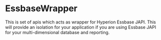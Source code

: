 # EssbaseWrapper

This is set of apis which acts as wrapper for Hyperion Essbase JAPI. This will provide an isolation for your application if you are using Essbase JAPI for your multi-dimensional database and reporting.
